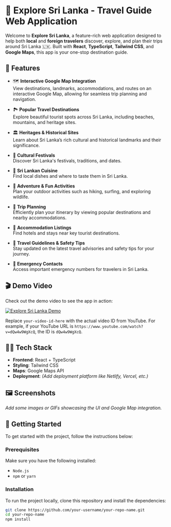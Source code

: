 # 🌴 Explore Sri Lanka - Travel Guide Web Application

Welcome to **Explore Sri Lanka**, a feature-rich web application designed to help both **local** and **foreign travelers** discover, explore, and plan their trips around Sri Lanka 🇱🇰. Built with **React**, **TypeScript**, **Tailwind CSS**, and **Google Maps**, this app is your one-stop destination guide.

## 🌟 Features

- 🗺️ **Interactive Google Map Integration**  
  View destinations, landmarks, accommodations, and routes on an interactive Google Map, allowing for seamless trip planning and navigation.

- 🏞️ **Popular Travel Destinations**  
  Explore beautiful tourist spots across Sri Lanka, including beaches, mountains, and heritage sites.

- 🏛️ **Heritages & Historical Sites**  
  Learn about Sri Lanka’s rich cultural and historical landmarks and their significance.

- 🎉 **Cultural Festivals**  
  Discover Sri Lanka's festivals, traditions, and dates.

- 🍛 **Sri Lankan Cuisine**  
  Find local dishes and where to taste them in Sri Lanka.

- 🧗 **Adventure & Fun Activities**  
  Plan your outdoor activities such as hiking, surfing, and exploring wildlife.

- 📝 **Trip Planning**  
  Efficiently plan your itinerary by viewing popular destinations and nearby accommodations.

- 🛌 **Accommodation Listings**  
  Find hotels and stays near key tourist destinations.

- 📌 **Travel Guidelines & Safety Tips**  
  Stay updated on the latest travel advisories and safety tips for your journey.

- 🚨 **Emergency Contacts**  
  Access important emergency numbers for travelers in Sri Lanka.

## 🎬 Demo Video

Check out the demo video to see the app in action:

[![Explore Sri Lanka Demo](https://img.youtube.com/vi/your-video-id-here/maxresdefault.jpg)](https://www.youtube.com/watch?v=your-video-id-here)

Replace `your-video-id-here` with the actual video ID from YouTube. For example, if your YouTube URL is `https://www.youtube.com/watch?v=dQw4w9WgXcQ`, the ID is `dQw4w9WgXcQ`.

## 🧑‍💻 Tech Stack

- **Frontend**: React + TypeScript  
- **Styling**: Tailwind CSS  
- **Maps**: Google Maps API  
- **Deployment**: *(Add deployment platform like Netlify, Vercel, etc.)*

## 🖼️ Screenshots

_Add some images or GIFs showcasing the UI and Google Map integration._

## 🚀 Getting Started

To get started with the project, follow the instructions below:

### Prerequisites

Make sure you have the following installed:

- `Node.js`  
- `npm` or `yarn`

### Installation

To run the project locally, clone this repository and install the dependencies:

```bash
git clone https://github.com/your-username/your-repo-name.git
cd your-repo-name
npm install
